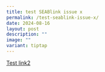```yaml
---
title: test SEABlink issue x
permalink: /test-seablink-issue-x/
date: 2024-08-16
layout: post
description: ""
image: ""
variant: tiptap
---
```

<p><a href="/test-seablink-newsletter-issue-x/" rel="noopener noreferrer nofollow" target="_blank">Test link2</a>
</p>